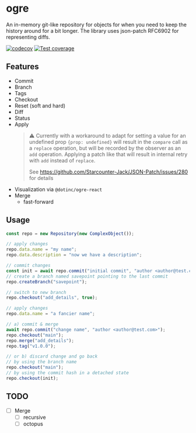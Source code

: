 # ogre

An in-memory git-like repository for objects for when you need to
keep the history around for a bit longer. The library uses json-patch RFC6902 for representing diffs.

[![codecov](https://codecov.io/gh/dotindustries/ogre/branch/main/graph/badge.svg?token=23M014CWLK)](https://codecov.io/gh/dotindustries/ogre) [![Test coverage](https://github.com/dotindustries/ogre/actions/workflows/coverage.yml/badge.svg)](https://github.com/dotindustries/ogre/actions/workflows/coverage.yml)

## Features

- Commit
- Branch
- Tags
- Checkout
- Reset (soft and hard)
- Diff
- Status
- Apply
  > ⚠️ Currently with a workaround to adapt for setting a value for an undefined prop `{prop: undefined}` will result in
  the `compare` call as a `replace`
  operation, but will be recorded by the observer as an `add` operation.
  > Applying a patch like that will result in internal retry with `add` instead of `replace`.
  >
  > See https://github.com/Starcounter-Jack/JSON-Patch/issues/280 for details
- Visualization via `@dotinc/ogre-react`
- Merge
    - fast-forward

## Usage

```typescript
const repo = new Repository(new ComplexObject());

// apply changes
repo.data.name = "my name";
repo.data.description = "now we have a description";

// commit changes
const init = await repo.commit("initial commit", "author <author@test.com>");
// create a branch named savepoint pointing to the last commit
repo.createBranch("savepoint");

// switch to new branch
repo.checkout("add_details", true);

// apply changes
repo.data.name = "a fancier name";

// a) commit & merge
await repo.commit("change name", "author <author@test.com>");
repo.checkout("main");
repo.merge("add_details");
repo.tag("v1.0.0");

// or b) discard change and go back
// by using the branch name
repo.checkout("main");
// by using the commit hash in a detached state
repo.checkout(init);
```

## TODO

- [ ] Merge
    - [ ] recursive
    - [ ] octopus
